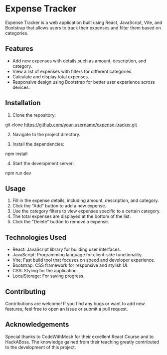 # Expense Tracker

Expense Tracker is a web application built using React, JavaScript, Vite, and Bootstrap that allows users to track their expenses and filter them based on categories.

## Features

- Add new expenses with details such as amount, description, and category.
- View a list of expenses with filters for different categories.
- Calculate and display total expenses.
- Responsive design using Bootstrap for better user experience across devices.

## Installation

1. Clone the repository:

git clone https://github.com/your-username/expense-tracker.git

2. Navigate to the project directory.

3. Install the dependencies:

npm install

4. Start the development server:

npm run dev

## Usage

1. Fill in the expense details, including amount, description, and category.
2. Click the "Add" button to add a new expense.
3. Use the category filters to view expenses specific to a certain category.
4. The total expenses are displayed at the bottom of the list.
5. Click the "Delete" button to remove a expense.

## Technologies Used

- React: JavaScript library for building user interfaces.
- JavaScript: Programming language for client-side functionality.
- Vite: Fast build tool that focuses on speed and developer experience.
- Bootstrap: CSS framework for responsive and stylish UI.
- CSS: Styling for the application.
- LocalStorage: For saving progress.

## Contributing

Contributions are welcome! If you find any bugs or want to add new features, feel free to open an issue or submit a pull request.

## Acknowledgements

Special thanks to CodeWithMosh for their excellent React Course and to HackABoss. The knowledge gained from their teaching greatly contributed to the development of this project.
